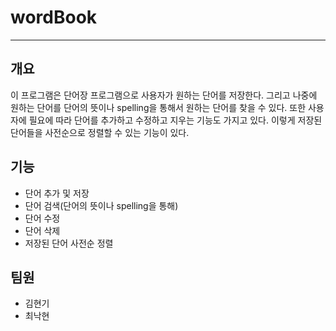 # **wordBook**
***
## **개요**
이 프로그램은 단어장 프로그램으로 사용자가 원하는 단어를 저장한다. 그리고 나중에 원하는 단어를 단어의 뜻이나 spelling을 통해서 원하는 단어를 찾을 수 있다.
또한 사용자에 필요에 따라 단어를 추가하고 수정하고 지우는 기능도 가지고 있다. 이렇게 저장된 단어들을 사전순으로 정렬할 수 있는 기능이 있다.

## **기능**
* 단어 추가 및 저장
* 단어 검색(단어의 뜻이나 spelling을 통해)
* 단어 수정
* 단어 삭제
* 저장된 단어 사전순 정렬

## **팀원**
* 김현기
* 최낙현
